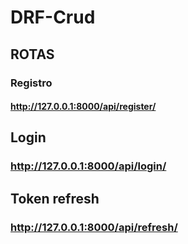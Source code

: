 # DRF-Crud

## ROTAS

### Registro
#### http://127.0.0.1:8000/api/register/

## Login
### http://127.0.0.1:8000/api/login/

## Token refresh
### http://127.0.0.1:8000/api/refresh/